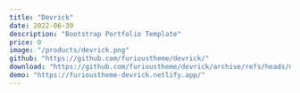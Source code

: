 ```yaml
---
title: "Devrick"
date: 2022-06-30
description: "Bootstrap Portfolio Template"
price: 0
image: "/products/devrick.png"
github: "https://github.com/furioustheme/devrick/"
download: "https://github.com/furioustheme/devrick/archive/refs/heads/main.zip"
demo: "https://furioustheme-devrick.netlify.app/"
---
```


